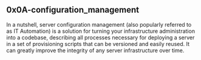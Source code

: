 ## 0x0A-configuration_management
In a nutshell, server configuration management (also popularly referred to as IT Automation) is a solution for turning your infrastructure administration into a codebase,
describing all processes necessary for deploying a server in a set of provisioning scripts that can be versioned and easily reused. 
It can greatly improve the integrity of any server infrastructure over time.
